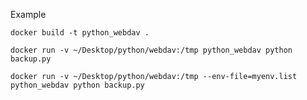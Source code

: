 Example


```docker build -t python_webdav .```

```docker run -v ~/Desktop/python/webdav:/tmp python_webdav python backup.py```

```docker run -v ~/Desktop/python/webdav:/tmp --env-file=myenv.list python_webdav python backup.py```